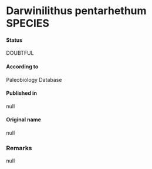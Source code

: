 Darwinilithus pentarhethum SPECIES
=======

#### Status
DOUBTFUL

#### According to
Paleobiology Database

#### Published in
null

#### Original name
null

### Remarks
null